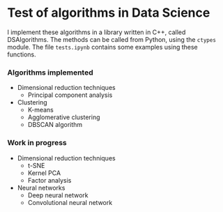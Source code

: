 # Test of algorithms in Data Science

I implement these algorithms in a library written in C++, called DSAlgorithms.
The methods can be called from Python, using the `ctypes` module.
The file `tests.ipynb` contains some examples using these functions.

### Algorithms implemented

- Dimensional reduction techniques
    - Principal component analysis
- Clustering
    - K-means
    - Agglomerative clustering
    - DBSCAN algorithm

### Work in progress

- Dimensional reduction techniques
    - t-SNE
    - Kernel PCA
    - Factor analysis
- Neural networks
    - Deep neural network
    - Convolutional neural network
